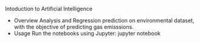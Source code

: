 Intoduction to Artificial Intelligence
- Overview
  Analysis and Regression prediction on environmental dataset, with the objective of predicting gas emisssions.
- Usage
Run the notebooks using Jupyter:
jupyter notebook
